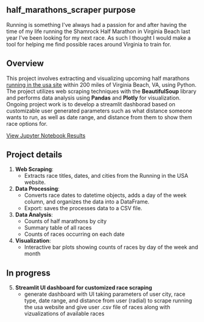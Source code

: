 ## half_marathons_scraper purpose

   Running is something I've always had a passion for and after having the time of my life running the Shamrock Half Marathon in Virginia Beach last year I've been looking for my next race. As such I thought I would make a tool for helping me find possible races around Virginia to train for. 

## Overview

   This project involves extracting and visualizing upcoming half marathons [running in the usa site](https://runningintheusa.com/classic/list/within-200-miles-of-virginia%20beach-va/upcoming/half-marathon/miles-between-250/page-2) within 200 miles of Virginia Beach, VA, using Python. The project utilizes web scraping techniques with the **BeautifulSoup** library and performs data analysis using **Pandas** and **Plotly** for visualization. Ongoing project work is to develop a streamlit dashborad based on customizable user generated parameters such as what distance someone wants to run, as well as date range, and distance from them to show them race options for.


[View Jupyter Notebook Results](https://lukeschneider7.github.io/half_marathons_scraper/half_marathons_scrape.html)

## Project details

1. **Web Scraping**:
   - Extracts race titles, dates, and cities from the Running in the USA website.
3. **Data Processing**:
   - Converts race dates to datetime objects, adds a day of the week column, and organizes the data into a DataFrame.
   - Export: saves the processes data to a CSV file.
4. **Data Analysis**:
   - Counts of half marathons by city
   - Summary table of all races
   - Counts of races occurring on each date
5. **Visualization**:
   - Interactive bar plots showing counts of races by day of the week and month

## In progress
5. **Streamlit UI dashboard for customized race scraping** 
   - generate dashboard with UI taking parameters of user city, race type, date range, and distance from user (radial) to scrape running the    usa website and give user .csv file of races along with vizualizations of available races
